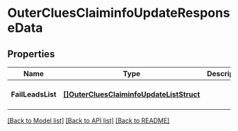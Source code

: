 # OuterCluesClaiminfoUpdateResponseData

## Properties
Name | Type | Description | Notes
------------ | ------------- | ------------- | -------------
**FailLeadsList** | [**[]OuterCluesClaiminfoUpdateListStruct**](OuterCluesClaiminfoUpdateListStruct.md) |  | [optional] [default to null]

[[Back to Model list]](../README.md#documentation-for-models) [[Back to API list]](../README.md#documentation-for-api-endpoints) [[Back to README]](../README.md)



